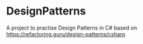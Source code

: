 # DesignPatterns
A project to practise Design Patterns in C# based on https://refactoring.guru/design-patterns/csharp

